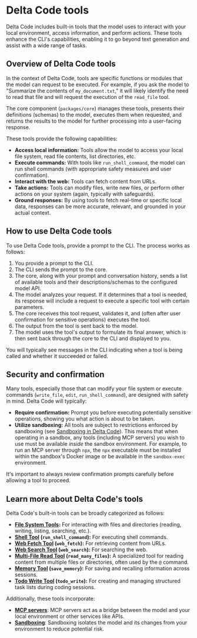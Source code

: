# Delta Code tools

Delta Code includes built-in tools that the model uses to interact with your local environment, access information, and perform actions. These tools enhance the CLI's capabilities, enabling it to go beyond text generation and assist with a wide range of tasks.

## Overview of Delta Code tools

In the context of Delta Code, tools are specific functions or modules that the model can request to be executed. For example, if you ask the model to "Summarize the contents of `my_document.txt`," it will likely identify the need to read that file and will request the execution of the `read_file` tool.

The core component (`packages/core`) manages these tools, presents their definitions (schemas) to the model, executes them when requested, and returns the results to the model for further processing into a user-facing response.

These tools provide the following capabilities:

- **Access local information:** Tools allow the model to access your local file system, read file contents, list directories, etc.
- **Execute commands:** With tools like `run_shell_command`, the model can run shell commands (with appropriate safety measures and user confirmation).
- **Interact with the web:** Tools can fetch content from URLs.
- **Take actions:** Tools can modify files, write new files, or perform other actions on your system (again, typically with safeguards).
- **Ground responses:** By using tools to fetch real-time or specific local data, responses can be more accurate, relevant, and grounded in your actual context.

## How to use Delta Code tools

To use Delta Code tools, provide a prompt to the CLI. The process works as follows:

1.  You provide a prompt to the CLI.
2.  The CLI sends the prompt to the core.
3.  The core, along with your prompt and conversation history, sends a list of available tools and their descriptions/schemas to the configured model API.
4.  The model analyzes your request. If it determines that a tool is needed, its response will include a request to execute a specific tool with certain parameters.
5.  The core receives this tool request, validates it, and (often after user confirmation for sensitive operations) executes the tool.
6.  The output from the tool is sent back to the model.
7.  The model uses the tool's output to formulate its final answer, which is then sent back through the core to the CLI and displayed to you.

You will typically see messages in the CLI indicating when a tool is being called and whether it succeeded or failed.

## Security and confirmation

Many tools, especially those that can modify your file system or execute commands (`write_file`, `edit`, `run_shell_command`), are designed with safety in mind. Delta Code will typically:

- **Require confirmation:** Prompt you before executing potentially sensitive operations, showing you what action is about to be taken.
- **Utilize sandboxing:** All tools are subject to restrictions enforced by sandboxing (see [Sandboxing in Delta Code](../sandbox.md)). This means that when operating in a sandbox, any tools (including MCP servers) you wish to use must be available _inside_ the sandbox environment. For example, to run an MCP server through `npx`, the `npx` executable must be installed within the sandbox's Docker image or be available in the `sandbox-exec` environment.

It's important to always review confirmation prompts carefully before allowing a tool to proceed.

## Learn more about Delta Code's tools

Delta Code's built-in tools can be broadly categorized as follows:

- **[File System Tools](./file-system.md):** For interacting with files and directories (reading, writing, listing, searching, etc.).
- **[Shell Tool](./shell.md) (`run_shell_command`):** For executing shell commands.
- **[Web Fetch Tool](./web-fetch.md) (`web_fetch`):** For retrieving content from URLs.
- **[Web Search Tool](./web-search.md) (`web_search`):** For searching the web.
- **[Multi-File Read Tool](./multi-file.md) (`read_many_files`):** A specialized tool for reading content from multiple files or directories, often used by the `@` command.
- **[Memory Tool](./memory.md) (`save_memory`):** For saving and recalling information across sessions.
- **[Todo Write Tool](./todo-write.md) (`todo_write`):** For creating and managing structured task lists during coding sessions.

Additionally, these tools incorporate:

- **[MCP servers](./mcp-server.md)**: MCP servers act as a bridge between the model and your local environment or other services like APIs.
- **[Sandboxing](../sandbox.md)**: Sandboxing isolates the model and its changes from your environment to reduce potential risk.
